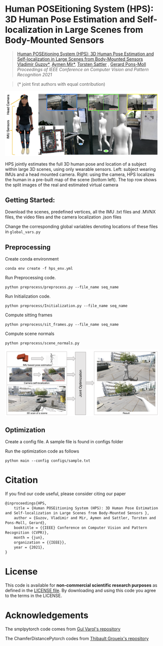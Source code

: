 # Human POSEitioning System (HPS): 3D Human Pose Estimation and Self-localization in Large Scenes from Body-Mounted Sensors
>[Human POSEitioning System (HPS): 3D Human Pose Estimation and Self-localization in Large Scenes from Body-Mounted Sensors](https://arxiv.org/abs/2103.17265)  
[Vladimir Guzov*](https://virtualhumans.mpi-inf.mpg.de/people/guzov.html), [Aymen Mir*](https://virtualhumans.mpi-inf.mpg.de/people/Mir.html), [Torsten Sattler](https://tsattler.github.io/)  , [Gerard Pons-Moll](https://virtualhumans.mpi-inf.mpg.de/people/pons-moll.html)  
*Proceedings of IEEE Conference on Computer Vision and Pattern Recognition 2021*

>(* joint first authors with equal contribution)



![HPS](imgs/teaser.png)

 HPS jointly estimates the full 3D human pose and location of a subject within large 3D scenes, using only
wearable sensors. Left: subject wearing IMUs and a head mounted camera. Right: using the camera, HPS localizes the human in a pre-built map of the scene (bottom left). The top row shows the split images of the real and estimated virtual camera
## Getting Started:

Download the scenes, predefined vertices, all the IMU .txt files and .MVNX files, the video files and the camera localization .json files

Change the corresponding global variables denoting locations of these files in ``global_vars.py``



## Preprocessing
Create conda environment 
```
conda env create -f hps_env.yml
```

Run Preprocessing code.
```
python preprocess/preprocess.py --file_name seq_name 
```

Run Initialization code.
```
python preprocess/Initialization.py --file_name seq_name 
```

Compute sitting frames
```
python preprocess/sit_frames.py --file_name seq_name 
```

Compute scene normals 
```
python preprocess/scene_normals.py 
```

![HPS](imgs/optimization.png)


## Optimization

Create a config file. A sample file is found in configs folder

Run the optimization code as follows 

```
python main --config configs/sample.txt
```

# Citation
If you find our code useful, please consider citing our paper 

```
@inproceedings{HPS,
    title = {Human POSEitioning System (HPS): 3D Human Pose Estimation and Self-localization in Large Scenes from Body-Mounted Sensors },
    author = {Guzov, Vladimir and Mir, Aymen and Sattler, Torsten and Pons-Moll, Gerard},
    booktitle = {{IEEE} Conference on Computer Vision and Pattern Recognition (CVPR)},
    month = {jun},
    organization = {{IEEE}},
    year = {2021},
}

```

# License
This code is available for **non-commercial scientific research purposes** as defined in the [LICENSE file](./LICENSE.txt). By downloading and using this code you agree to the terms in the LICENSE.

# Acknowledgements
The smplpytorch code comes from [Gul Varol's repository](https://github.com/gulvarol/smplpytorch)

The ChamferDistancePytorch codes from [Thibault Groueix's repository](https://github.com/ThibaultGROUEIX/ChamferDistancePytorch)